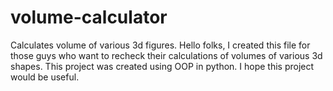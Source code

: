 # volume-calculator
Calculates volume of various 3d figures.
Hello folks, I created this file for those guys who want to recheck their calculations of volumes of various 3d shapes. This project was created using OOP in python. I hope this project would be useful.
